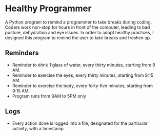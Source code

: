 # Healthy Programmer
A Python program to remind a programmer to take breaks during coding.
Coders work non-stop for hours in front of the computer, leading to bad posture, dehydration and eye issues.
In order to adopt healthy practices, I designed this program to remind the user to take breaks and freshen up.
## Reminders
- Reminder to drink 1 glass of water, every thirty minutes, starting from 9 AM.
- Reminder to exercise the eyes, every thirty minutes, starting from 9:15 AM.
- Reminder to exercise the body, every forty-five minutes, starting from 9:15 AM.
- Program runs from 9AM to 5PM only
## Logs
- Every action done is logged into a file, designated for the particular activity, with a timestamp.
